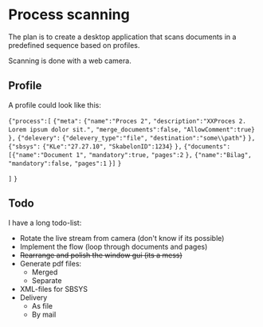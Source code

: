 # Process scanning

The plan is to create a desktop application that scans documents in a predefined sequence based on profiles.

Scanning is done with a web camera.

## Profile

A profile could look like this:

`{"process":[`
	`{"meta":`
		`{"name":"Proces 2",`
		`"description":"XXProces 2. Lorem ipsum dolor sit.",`
		`"merge_documents":false,`
		`"AllowComment":true}`
	`},`
	`{"delevery":`
		`{"delevery_type":"file",`
		`"destination":"some\\path"}`
	`},`
	`{"sbsys":`
		`{"KLe":"27.27.10",`
		`"SkabelonID":1234}`
	`},`
	`{"documents":`
		`[{"name":"Document 1",` 
		`"mandatory":true,`
		`"pages":2`
		`},`
		`{"name":"Bilag",` 
		`"mandatory":false,`
		`"pages":1`
		`}]`
	`}`

`]`
`}`

## Todo

I have a long todo-list:

- Rotate the live stream from camera (don't know if its possible)
- Implement the flow (loop through documents and pages)
- ~~Rearrange and polish the window gui (its a mess)~~
- Generate pdf files:
  - Merged
  - Separate
- XML-files for SBSYS
- Delivery
  - As file
  - By mail

